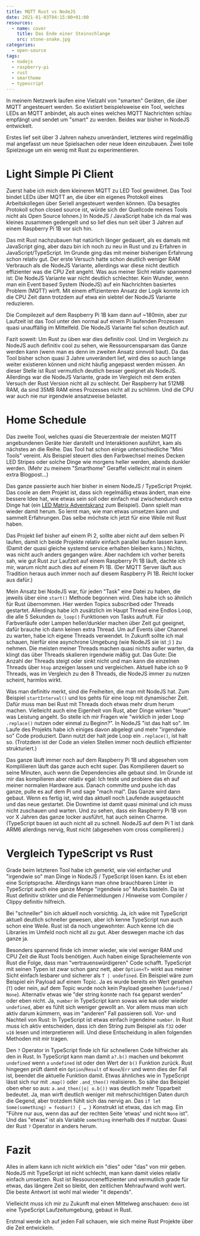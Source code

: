 ```yaml
---
title: MQTT Rust vs NodeJS
date: 2021-01-03T04:15:00+01:00
resources:
  - name: cover
    title: Das Ende einer Steinschlange
    src: stone-snake.jpg
categories:
  - open-source
tags:
  - nodejs
  - raspberry-pi
  - rust
  - smarthome
  - typescript
---
```

In meinem Netzwerk laufen eine Vielzahl von "smarten" Geräten, die über MQTT angesteuert werden.
So existiert beispielsweise ein Tool, welches LEDs an MQTT anbindet, als auch eines welches MQTT Nachrichten schlau empfängt und sendet um "smart" zu werden.
Beides war bisher in NodeJS entwickelt.

Erstes lief seit über 3 Jahren nahezu unverändert, letzteres wird regelmäßig mal angefasst um neue Spielsachen oder neue Ideen einzubauen.
Zwei tolle Spielzeuge um ein wenig mit Rust zu experimentieren.
<!--more-->

# Light Simple Pi Client

Zuerst habe ich mich dem kleineren MQTT zu LED Tool gewidmet.
Das Tool bindet LEDs über MQTT an, die über ein eigenes Protokoll eines Arbeitskollegen über Seriell angesteuert werden können.
(Da besagtes Protokoll schon closed source ist, würde sich der Quellcode meines Tools nicht als Open Source lohnen.)
In NodeJS / JavaScript habe ich da mal was kleines zusammen gedengelt und so lief dies nun seit über 3 Jahren auf einem Raspberry Pi 1B vor sich hin.

Das mit Rust nachzubauen hat natürlich länger gedauert, als es damals mit JavaScript ging, aber dazu bin ich noch zu neu in Rust und zu Erfahren in JavaScript/TypeScript.
Im Grunde ging das mit meiner bisherigen Erfahrung schon relativ gut.
Der erste Versuch hatte schon deutlich weniger RAM Verbrauch als die NodeJS Variante, allerdings war diese nicht deutlich effizienter was die CPU Zeit angeht.
Was aus meiner Sicht relativ spannend ist: Die NodeJS Variante war nicht deutlich schlechter.
Kein Wunder, wenn man ein Event based System (NodeJS) auf ein Nachrichten basiertes Problem (MQTT) wirft.
Mit einem effizienteren Ansatz der Logik konnte ich die CPU Zeit dann trotzdem auf etwa ein siebtel der NodeJS Variante reduzieren.

Die Compilezeit auf dem Raspberry Pi 1B kam dann auf ~180min, aber zur Laufzeit ist das Tool unter den normal auf einem Pi laufenden Prozessen quasi unauffällig im Mittelfeld.
Die NodeJS Variante fiel schon deutlich auf.

Fazit soweit:
Um Rust zu üben war dies definitiv cool.
Und im Vergleich zu NodeJS auch definitiv cool zu sehen, wie Ressourcensparsam das Ganze werden kann (wenn man es denn im zweiten Ansatz sinnvoll baut).
Da das Tool bisher schon quasi 3 Jahre unverändert lief, wird dies so auch lange weiter existieren können und nicht häufig angepasst werden müssen.
An dieser Stelle ist Rust vermutlich deutlich besser geeignet als NodeJS.
Allerdings war die NodeJS Variante, grade im Vergleich mit dem ersten Versuch der Rust Version nicht all zu schlecht.
Der Raspberry hat 512MB RAM, da sind 35MB RAM eines Prozesses nicht all zu schlimm.
Und die CPU war auch nie nur irgendwie ansatzweise belastet.


# Home Schedule

Das zweite Tool, welches quasi die Steuerzentrale der meisten MQTT angebundenen Geräte hier darstellt und Interaktionen ausführt, kam als nächstes an die Reihe.
Das Tool hat schon einige unterschiedliche "Mini Tools" vereint.
Als Beispiel steuert dies den Farbwechsel meines Decken LED Stripes oder solche Dinge wie morgens heller werden, abends dunkler werden.
(Mehr zu meinem "Smarthome" Geraffel vielleicht mal in einem extra Blogpost...)

Das ganze passierte auch hier bisher in einem NodeJS / TypeScript Projekt.
Das coole an dem Projekt ist, dass sich regelmäßig etwas ändert, man eine bessere Idee hat, wie etwas sein soll oder einfach mal zwischendurch extra Dinge hat (ein [LED Matrix Adventskranz](https://github.com/EdJoPaTo/esp-mqtt-neomatrix-advent) zum Beispiel).
Dann spielt man wieder damit herum.
So lernt man, wie man etwas umsetzen kann und sammelt Erfahrungen.
Das selbe möchste ich jetzt für eine Weile mit Rust haben.

Das Projekt lief bisher auf einem Pi 2, sollte aber nicht auf dem selben Pi laufen, damit ich beide Projekte relativ einfach parallel laufen lassen kann.
(Damit der quasi gleiche systemd service erhalten bleiben kann.)
Nichts, was nicht auch anders gegangen wäre.
Aber nachdem ich vorher bereits sah, wie gut Rust zur Laufzeit auf einem Raspberry Pi 1B läuft, dachte ich mir, warum nicht auch dies auf einem Pi 1B.
(Der MQTT Server läuft aus Tradition heraus auch immer noch auf diesem Raspberry Pi 1B. Reicht locker aus dafür.)

Mein Ansatz bei NodeJS war, für jeden "Task" eine Datei zu haben, die jeweils über eine `start()` Methode begonnen wird.
Dies habe ich so ähnlich für Rust übernommen.
Hier werden Topics subscribed oder Threads gestartet.
Allerdings habe ich zusätzlich im Haupt Thread eine Endlos Loop, die alle 5 Sekunden `do_loop()` Funktionen von Tasks aufruft.
Für Farbverläufe oder Lampen heller/dunkler machen über Zeit gut geeignet, dafür brauche ich dann keinen extra Thread.
Um auf Events über Channel zu warten, habe ich eigene Threads verwendet.
In Zukunft sollte ich mal schauen, hierfür eine asynchrone Umgebung (wie NodeJS sie ist ;) ) zu nehmen.
Die meisten meiner Threads machen quasi nichts außer warten, da klingt das über Threads skalieren irgendwie mäßig gut.
Das Gute: Die Anzahl der Threads steigt oder sinkt nicht und man kann die einzelnen Threads über `htop` anzeigen lassen und vergleichen.
Aktuell habe ich so 9 Threads, was im Vergleich zu den 8 Threads, die NodeJS immer zu nutzen scheint, harmlos wirkt.

Was man definitiv merkt, sind die Freiheiten, die man mit NodeJS hat.
Zum Beispiel `startInterval()` und los gehts für eine loop mit dynamischer Zeit.
Dafür muss man bei Rust mit Threads doch etwas mehr drum herum machen.
Vielleicht auch eine Eigenheit von Rust, aber Dinge wirken "teuer" was Leistung angeht.
So stelle ich mir Fragen wie "wirklich in jeder Loop `.replace()` nutzen oder einmal zu Beginn?".
In NodeJS "ist das halt so".
Im Laufe des Projekts habe ich einiges davon abgelegt und mehr "irgendwie so" Code produziert.
Dann nutzt der halt jede Loop ein `.replace()`, ist halt so.
(Trotzdem ist der Code an vielen Stellen immer noch deutlich effizienter strukturiert.)

Das ganze läuft immer noch auf dem Raspberry Pi 1B und abgesehen vom Komplilieren läuft das ganze auch echt super.
Das Kompilieren dauert so seine Minuten, auch wenn die Dependencies alle gebaut sind.
Im Grunde ist mir das kompilieren aber relativ egal:
Ich teste und probiere das eh auf meiner normalen Hardware aus.
Danach committe und pushe ich das ganze, pulle es auf dem Pi und sage "mach mal".
Das Ganze wird dann gebaut.
Wenn es fertig ist, wird das aktuell noch Laufende ausgetauscht und das neue gestartet.
Die Downtime ist damit quasi minimal und ich muss nicht zuschauen und warten.
Und zu sehen, dass ein Raspberry Pi 1B von vor X Jahren das ganze locker ausführt, hat auch seinen Charme.
(TypeScript bauen ist auch nicht all zu schnell. NodeJS auf dem Pi 1 ist dank ARM6 allerdings nervig, Rust nicht (abgesehen vom cross compilieren).)

# Vergleich TypeScript vs Rust

Grade beim letzteren Tool habe ich gemerkt, wie viel einfacher und "irgendwie so" man Dinge in NodeJS / TypeScript lösen kann.
Es ist eben eine Scriptsprache.
Allerdings kann man ohne brauchbaren Linter in TypeScript auch eine ganze Menge "irgendwie so" Murks basteln.
Da ist Rust definitiv strikter und die Fehlermeldungen / Hinweise vom Compiler / Clippy definitiv hilfreich.

Bei "schneller" bin ich aktuell noch vorsichtig.
Ja, ich wäre mit TypeScript aktuell deutlich schneller gewesen, aber ich kenne TypeScript nun auch schon eine Weile.
Rust ist da noch ungewohnter.
Auch kenne ich die Libraries im Umfeld noch nicht all zu gut.
Aber deswegen mache ich das ganze ja.

Besonders spannend finde ich immer wieder, wie viel weniger RAM und CPU Zeit die Rust Tools benötigen.
Auch haben einige Sprachelemente von Rust die Folge, dass man "vertrauenswürdigeren" Code schafft.
TypeScript mit seinen Typen ist zwar schon ganz nett, aber `Option<T>` wirkt aus meiner Sicht einfach lesbarer und sicherer als `T | undefined`.
Ein Beispiel wäre zum Beispiel ein Payload auf einem Topic.
Ja es wurde bereits ein Wert gesehen (`T`) oder nein, auf dem Topic wurde noch kein Payload gesehen (`undefined` / `None`).
Alternativ etwas wie "der string konnte nach `f64` geparst werden" oder eben nicht.
Ja, `number` in TypeScript kann sowas wie `NaN` oder wieder `undefined`, aber es fühlt sich weniger gewollt an.
Vor allem muss man sich aktiv darum kümmern, was im "anderen" Fall passieren soll.
Vor- und Nachteil von Rust:
In TypeScript ist etwas einfach irgendeine `number`.
In Rust muss ich aktiv entscheiden, dass ich den String zum Beispiel als `f32` oder `u16` lesen und interpretieren will.
Und diese Entscheidung in allen folgenden Methoden mit mir tragen.

Den `?` Operator in TypeScript finde ich für schnelleren Code hilfreicher als den in Rust.
In TypeScript kann man damit `a?.b()` machen und bekommt `undefined` wenn `a` `undefined` ist oder den Wert der `b()` Funktion zurück.
Rust hingegen prüft damit ein `Option`/`Result` of `None`/`Err` und wenn dies der Fall ist, beendet die aktuelle Funktion damit.
Etwas ähnliches wie in TypeScript lässt sich nur mit `.map()` oder `.and_then()` realisieren.
So sähe das Beispiel oben eher so aus: `a.and_then(|o| o.b())` was deutlich mehr Tipparbeit bedeutet.
Ja, man wirft deutlich weniger mit mehrschichtigen Daten durch die Gegend, aber trotzdem fühlt sich das nervig an.
Das `if let Some(something) = foobar() { … }` Konstrukt ist etwas, das ich mag.
Ein "Führe nur aus, wenn das auf der rechten Seite 'etwas' und nicht `None` ist".
Und das "etwas" ist als Variable `something` innerhalb des if nutzbar.
Quasi der Rust `?` Operator in anders herum.

# Fazit

Alles in allem kann ich nicht wirklich ein "dies" oder "das" von mir geben.
NodeJS mit TypeScript ist nicht schlecht, man kann damit vieles relativ einfach umsetzen.
Rust ist Ressourceneffizienter und vermutlich grade für etwas, das längere Zeit so bleibt, den zeitlichen Mehraufwand wohl wert.
Die beste Antwort ist wohl mal wieder "it depends".

Vielleicht muss ich mir zu Zukunft mal einen Mittelweg anschauen:
`deno` ist eine TypeScript Laufzeitumgebung, gebaut in Rust.

Erstmal werde ich auf jeden Fall schauen, wie sich meine Rust Projekte über die Zeit entwickeln.
